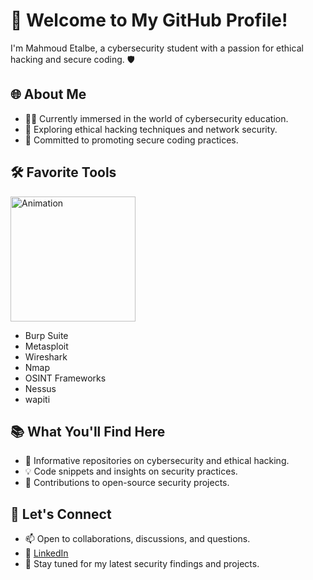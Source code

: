 # 👋 Welcome to My GitHub Profile!

I'm Mahmoud Etalbe, a cybersecurity student with a passion for ethical hacking and secure coding. 🛡️

## 🌐 About Me

- 👨‍💻 Currently immersed in the world of cybersecurity education.
- 🚀 Exploring ethical hacking techniques and network security.
- 💼 Committed to promoting secure coding practices.

## 🛠️ Favorite Tools
<div >
  <img src="https://media.giphy.com/media/wwg1suUiTbCY8H8vIA/giphy-downsized-large.gif" alt="Animation" width="200" height="200" />
</div>
<div >
  <ul>
    <li>Burp Suite</li>
    <li>Metasploit</li>
    <li>Wireshark</li>
    <li>Nmap</li>
    <li>OSINT Frameworks</li>
    <li>Nessus</li>
    <li>wapiti</li>
  </ul>
</div>


## 📚 What You'll Find Here

- 📖 Informative repositories on cybersecurity and ethical hacking.
- 💡 Code snippets and insights on security practices.
- 🎯 Contributions to open-source security projects.

## 🤝 Let's Connect

- 📫 Open to collaborations, discussions, and questions.
- 🔗 [LinkedIn](https://www.linkedin.com/in/mahmoud-etalbe/)
- 📣 Stay tuned for my latest security findings and projects.
